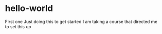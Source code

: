 # hello-world
First one
Just doing this to get started
I am taking a course that directed me to set this up

